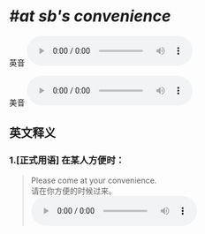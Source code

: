 # ***\#at sb's convenience*** 
英音
<audio src="./media/at sb’s convenience1_AAC.aac" controls="controls"></audio>

美音
<audio src="./media/at sb’s convenience2_AAC.aac" controls="controls"></audio>



  

英文释义
---
### 1.**[正式用语] 在某人方便时：**  

 > Please come at your convenience.  
 > 请在你方便的时候过来。    
<audio src="./media/4-convenience.aac" controls="controls"></audio>


